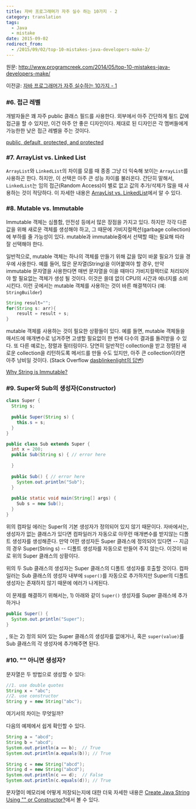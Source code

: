 ```yaml
---
title: 자바 프로그래머가 자주 실수 하는 10가지 - 2
category: translation
tags:
  - Java
  - mistake
date: 2015-09-02
redirect_from:
  - /2015/09/02/top-10-mistakes-java-developers-make-2/
---
```


원문: http://www.programcreek.com/2014/05/top-10-mistakes-java-developers-make/

이전글: [자바 프로그래머가 자주 실수하는 10가지 - 1](/top-10-mistakes-java-developers-make-1)

### #6. 접근 레벨
개발자들은 꽤 자주 public 클래스 필드를 사용한다. 외부에서 아주 간단하게 필드 값에 접근을 할 수 있지만, 이건 아주 안 좋은 디자인이다. 제대로 된 디자인은 각 멤버들에게 가능한한 낮은 접근 레벨을 주는 것이다.

[public, default, protected, and protected](http://www.programcreek.com/2011/11/java-access-level-public-protected-private/)

<!-- more -->
### #7. ArrayList vs. Linked List
`ArrayList`와 `LinkedList`의 차이를 모를 때 종종 그냥 더 익숙해 보이는 `ArrayList`를 사용하곤 한다. 하지만, 이 선택은 아주 큰 성능 차이를 불러온다. 간단히 말해서, `LinkedList`는 임의 접근(Random Access)이 별로 없고 값의 추가/삭제가 많을 때 사용하는 것이 적당하다. 이 자세한 내용은 [ArrayList vs. LinkedList](http://www.programcreek.com/2013/03/arraylist-vs-linkedlist-vs-vector/)에서 알 수 있다.

### #8. Mutable vs. Immutable
Immutable 객체는 심플함, 안전성 등에서 많은 장점을 가지고 있다. 하지만 각각 다른 값을 위해 새로운 객체를 생성해야 하고, 그 때문에 가비지컬렉션(garbage collection)에 부하를 줄 가능성이 있다. mutable과 immutable중에서 선택할 때는 필요해 따라 잘 선택해야 한다.

일반적으로, mutable 객체는 하나의 객체를 만들기 위해 값을 많이 바꿀 필요가 있을 경우에 사용한다. 예를 들어, 많은 문자열(String)을 이어붙여야 할 경우, 만약 immutable 문자열을 사용한다면 매번 문자열을 이을 때마다 가비지컬렉터로 처리되어야 할 필요없는 객체가 생성 될 것이다. 이것은 쓸데 없이 CPU의 시간과 에너지를 소비시킨다. 이런 곳에서는 mutable 객체를 사용하는 것이 바른 해결책이다 (예: `StringBuilder`)

```java
String result="";
for(String s: arr){
	result = result + s;
}
```

mutable 객체를 사용하는 것이 필요한 상황들이 있다. 예를 들면, mutable 객체들을 매서드에 매개변수로 넘겨주면 고생할 필요없이 한 번에 다수의 결과를 돌려받을 수 있다. 또 다른 예로는, 정렬과 필터링이다. 당연히 일반적인 collection을 받고 정렬된 새로운 collection을 리턴하도록 메서드를 만들 수도 있지만, 아주 큰 collection이라면 아주 낭비일 것이다. (Stack Overflow [dasblinkenlight의 답변](http://stackoverflow.com/questions/23616211/why-we-need-mutable-classes))

[Why String is Immutable?](http://www.programcreek.com/2013/04/why-string-is-immutable-in-java/)

### #9. Super와 Sub의 생성자(Constructor)

```java
class Super {
  String s;
  
  public Super(String s) {
    this.s = s;
  }
}

public class Sub extends Super {
  int x = 200;
  public Sub(String s) { // error here
    
  }
  
  public Sub() { // error here
    System.out.println("Sub");
  }
  
  public static void main(String[] args) {
    Sub s = new Sub();
  }
}
```

위의 컴파일 에러는 Super의 기본 생성자가 정의되어 있지 않기 때문이다. 자바에서는, 생성자가 없는 클래스가 있다면 컴파일러가 자동으로 아무런 매개변수를 받지않는 디폴트 생성자를 생성해준다. 만약 어떤 생성자든 Super 클래스에 정의되어 있다면 -- 지금의 경우 Super(String s) -- 디폴트 생성자를 자동으로 만들어 주지 않는다. 이것이 바로 위의 Super 클래스의 상황이다.

위의 두 Sub 클래스의 생성자는 Super 클래스의 디폴트 생성자를 호출할 것이다. 컴파일러는 Sub 클래스의 생성자 내부에 `super()`를 자동으로 추가하지만 Super의 디폴트 생성자는 존재하지 않기 때문에 에러가 나게된다.

이 문제를 해결하기 위해서는, 1) 아래와 같이 `Super()` 생성자를 Super 클래스에 추가하거나

```java
public Super() {
  System.out.println("Super");
}
```

, 또는 2) 정의 되어 있는 Super 클래스의 생성자를 없애거나, 혹은 `super(value)`를 Sub 클래스의 각 생성자에 추가해주면 된다.

### #10. "" 아니면 생성자?
문자열은 두 방법으로 생성할 수 있다:

```java
//1. use double quotes
String x = "abc";
//2. use constructor
String y = new String("abc");
```

여기서의 차이는 무엇일까?

다음의 예제에서 쉽게 확인할 수 있다.

```java
String a = "abcd";
String b = "abcd";
System.out.println(a == b);  // True
System.out.println(a.equals(b)); // True
 
String c = new String("abcd");
String d = new String("abcd");
System.out.println(c == d);  // False
System.out.println(c.equals(d)); // True
```

문자열이 메모리에 어떻게 저장되는지에 대한 더욱 자세한 내용은 [Create Java String Using "" or Constructor?](http://www.programcreek.com/2014/03/create-java-string-by-double-quotes-vs-by-constructor/)에서 볼 수 있다.